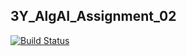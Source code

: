 3Y_AlgAI_Assignment_02
---
[![Build Status](https://travis-ci.com/LitThurles-K00221230/3Y_AlgAI_Assignment_02.svg?token=hQguzMkzG9HvDzAk4aSe&branch=master)](https://travis-ci.com/LitThurles-K00221230/3Y_AlgAI_Assignment_02)
